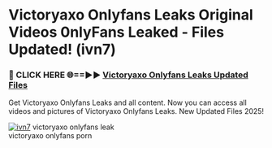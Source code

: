 # Victoryaxo Onlyfans Leaks Original Videos 0nlyFans Leaked - Files Updated! (ivn7)

<h3>🔴 CLICK HERE 🌐==►► <a href="https://tinyurl.com/4seja8ks" rel="nofollow">Victoryaxo Onlyfans Leaks Updated Files</a></h3>

Get Victoryaxo Onlyfans Leaks and all content. Now you can access all videos and pictures of Victoryaxo Onlyfans Leaks. New Updated Files 2025!

[![ivn7](https://i.imgur.com/EWjZXRe.gif)](https://tinyurl.com/4seja8ks)
victoryaxo onlyfans leak<br>
victoryaxo onlyfans porn